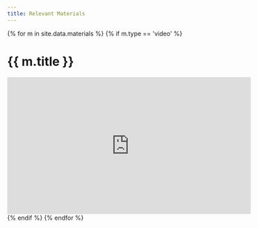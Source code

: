 ```yaml
---
title: Relevant Materials
---
```


{% for m in site.data.materials %}
{% if m.type == 'video' %}
<div class="video">
    <h1>{{ m.title }}</h1>
    <iframe width="560" height="315" src="https://www.youtube.com/embed/{{ m.video-id }}" 
    frameborder="0" allow="accelerometer; autoplay; clipboard-write; encrypted-media; 
    gyroscope; picture-in-picture" allowfullscreen></iframe>
</div>
{% endif %}
{% endfor %}
